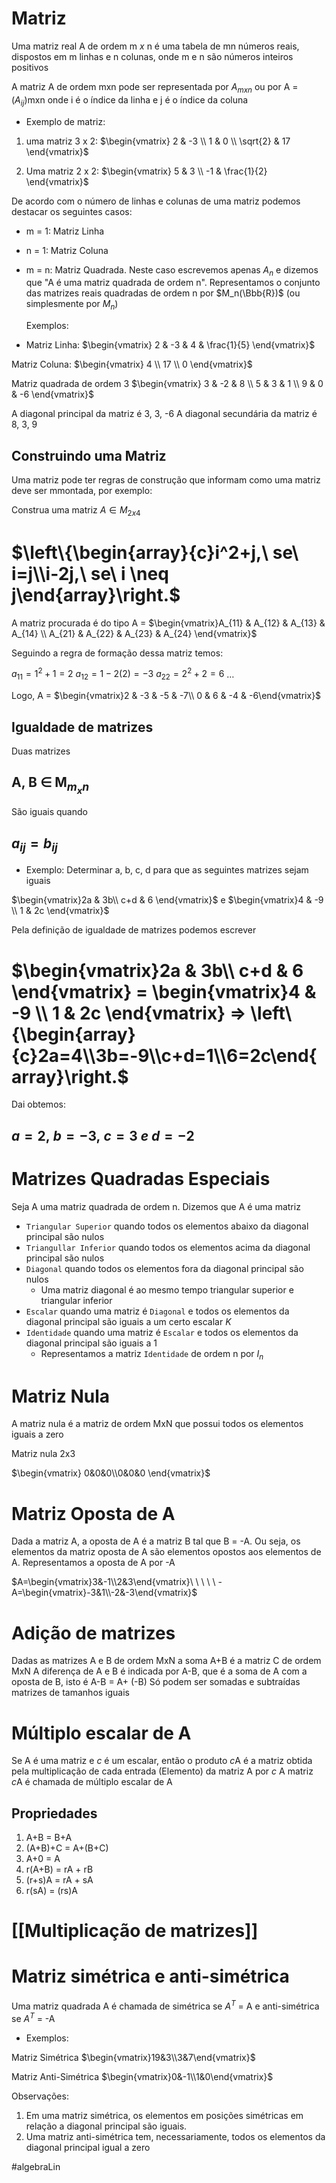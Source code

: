 # Matriz

Uma matriz real A de ordem m $x$ n é uma tabela de mn números reais, dispostos em m linhas e n colunas, onde m e n são números inteiros positivos

A matriz A de ordem mxn pode ser representada por $A_{mxn}$ ou por A = ($A_{ij}$)mxn onde i é o índice da linha e j é o índice da coluna

- Exemplo de matriz:

1. uma matriz 3 x 2: $\begin{vmatrix} 2 & -3 \\ 1 & 0 \\ \sqrt{2} & 17 \end{vmatrix}$

2. Uma matriz 2 x 2: $\begin{vmatrix} 5 & 3 \\  -1 & \frac{1}{2} \end{vmatrix}$

De acordo com o número de linhas e colunas de uma matriz podemos destacar os seguintes casos:

- m = 1: Matriz Linha

- n = 1: Matriz Coluna

- m = n: Matriz Quadrada. Neste caso escrevemos apenas $A_n$ e dizemos que "A é uma matriz quadrada de ordem n". Representamos o conjunto das matrizes reais quadradas de ordem n por $M_n(\Bbb{R})$ (ou simplesmente por $M_n$)

   Exemplos:

- Matriz Linha: $\begin{vmatrix} 2 & -3 & 4  & \frac{1}{5} \end{vmatrix}$


 Matriz Coluna: $\begin{vmatrix} 4 \\ 17 \\ 0 \end{vmatrix}$


Matriz quadrada de ordem 3 $\begin{vmatrix} 3 & -2 & 8 \\ 5 & 3 & 1 \\ 9 & 0 & -6 \end{vmatrix}$

A diagonal principal da matriz é 3, 3, -6
A diagonal secundária da matriz é 8, 3, 9


## Construindo uma Matriz
Uma matriz pode ter regras de construção que informam como uma matriz deve ser mmontada, por exemplo:

Construa uma matriz $A \in M_{2x4}$  

# $\left\{\begin{array}{c}i^2+j,\ se\ i=j\\i-2j,\ se\ i \neq j\end{array}\right.$

A matriz procurada é do tipo A = $\begin{vmatrix}A_{11} & A_{12} & A_{13} & A_{14} \\ A_{21} & A_{22} & A_{23} & A_{24} \end{vmatrix}$

Seguindo a regra de formação dessa matriz temos:

$a_{11}=1^2+1=2$
$a_{12}=1-2(2)=-3$
$a_{22}=2^2+2=6$
$\ldots$


Logo, A = $\begin{vmatrix}2 & -3 & -5 & -7\\ 0 & 6 & -4 & -6\end{vmatrix}$


## Igualdade de matrizes
Duas matrizes 
## A, B $\in$ M$_{m_{x}n}$  
São iguais quando 
## $a_{ij}=b_{ij}$

- Exemplo:
Determinar a, b, c, d para que as seguintes matrizes sejam iguais

$\begin{vmatrix}2a & 3b\\ c+d & 6 \end{vmatrix}$
e
$\begin{vmatrix}4 & -9 \\ 1 & 2c \end{vmatrix}$

Pela definição de igualdade de matrizes podemos escrever

# $\begin{vmatrix}2a & 3b\\ c+d & 6 \end{vmatrix} = \begin{vmatrix}4 & -9 \\ 1 & 2c \end{vmatrix} => \left\{\begin{array}{c}2a=4\\3b=-9\\c+d=1\\6=2c\end{array}\right.$
Dai obtemos:
## $a=2,\ b=-3,\ c=3\ e\ d=-2$

# Matrizes Quadradas Especiais

Seja A uma matriz quadrada de ordem n. Dizemos que A é uma matriz

- `Triangular Superior` quando todos os elementos abaixo da diagonal principal são nulos
- `Triangullar Inferior` quando todos os elementos acima da diagonal principal são nulos
- `Diagonal` quando todos os elementos fora da diagonal principal são  nulos
	- Uma matriz diagonal é ao mesmo tempo triangular superior e triangular inferior
- `Escalar` quando uma matriz é `Diagonal` e todos os elementos da diagonal principal são iguais a um certo escalar $K$ 
- `Identidade` quando uma matriz é `Escalar` e todos os elementos da diagonal principal são iguais a 1
	- Representamos a matriz `Identidade` de ordem n por $I_n$ 


# Matriz  Nula
A matriz nula é a matriz de ordem MxN que possui todos os elementos iguais a zero

Matriz nula 2x3

$\begin{vmatrix} 0&0&0\\0&0&0 \end{vmatrix}$

# Matriz Oposta de A
Dada a matriz A, a oposta de A é a matriz B tal que B = -A.
Ou seja, os elementos da matriz oposta de A são elementos opostos aos elementos de A.
Representamos a oposta de A por -A

$A=\begin{vmatrix}3&-1\\2&3\end{vmatrix}\ \ \ \ \ -A=\begin{vmatrix}-3&1\\-2&-3\end{vmatrix}$

# Adição de matrizes
Dadas as matrizes A e B de ordem MxN a soma A+B é a matriz C de ordem MxN
	A diferença de A e B é indicada por A-B, que é a soma de A com a oposta de B, isto é
	A-B = A+ (-B)
Só podem ser somadas e subtraídas matrizes de tamanhos iguais

# Múltiplo escalar de A
Se A é uma matriz e $c$ é um escalar, então o produto $c$A é a matriz obtida pela multiplicação de cada entrada (Elemento) da matriz A por $c$ 
A matriz $c$A é chamada de múltiplo escalar de A

## Propriedades
1. A+B = B+A
2. (A+B)+C = A+(B+C)
3. A+0 = A
4. r(A+B) = rA + rB
5. (r+s)A = rA + sA
6. r(sA) = (rs)A

# [[Multiplicação de matrizes]]

# Matriz simétrica e anti-simétrica

Uma matriz quadrada A é chamada de simétrica se $A^T$ = A e anti-simétrica se $A^T$ = -A

- Exemplos:

Matriz Simétrica $\begin{vmatrix}19&3\\3&7\end{vmatrix}$


Matriz Anti-Simétrica $\begin{vmatrix}0&-1\\1&0\end{vmatrix}$

Observações:

1. Em uma matriz simétrica, os elementos em posições simétricas em relação a diagonal principal são iguais.
2. Uma matriz anti-simétrica tem, necessariamente, todos os elementos da diagonal principal igual a zero

#algebraLin 